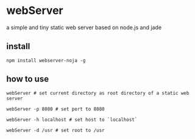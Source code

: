 # webServer
a simple and tiny static web server based on node.js and jade


## install
```
npm install webserver-noja -g
```

## how to use

```
webServer # set current directory as root directory of a static web server 

webServer -p 8080 # set port to 8080

webServer -h localhost # set host to `localhost`

webServer -d /usr # set root to /usr
```